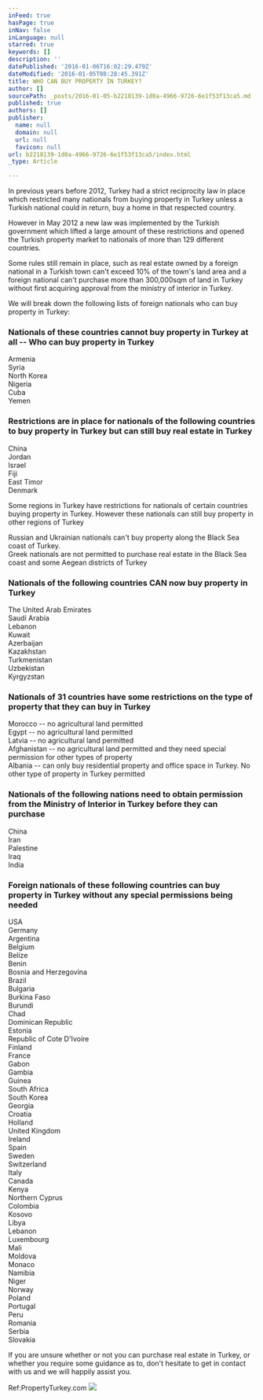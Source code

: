 ```yaml
---
inFeed: true
hasPage: true
inNav: false
inLanguage: null
starred: true
keywords: []
description: ''
datePublished: '2016-01-06T16:02:29.479Z'
dateModified: '2016-01-05T08:28:45.391Z'
title: WHO CAN BUY PROPERTY İN TURKEY?
author: []
sourcePath: _posts/2016-01-05-b2218139-1d0a-4966-9726-6e1f53f13ca5.md
published: true
authors: []
publisher:
  name: null
  domain: null
  url: null
  favicon: null
url: b2218139-1d0a-4966-9726-6e1f53f13ca5/index.html
_type: Article

---
```

In previous years before 2012, Turkey had a strict reciprocity law in place which restricted many nationals from buying property in Turkey unless a Turkish national could in return, buy a home in that respected country.

However in May 2012 a new law was implemented by the Turkish government which lifted a large amount of these restrictions and opened the Turkish property market to nationals of more than 129 different countries.

Some rules still remain in place, such as real estate owned by a foreign national in a Turkish town can't exceed 10% of the town's land area and a foreign national can't purchase more than 300,000sqm of land in Turkey without first acquiring approval from the ministry of interior in Turkey.

We will break down the following lists of foreign nationals who can buy property in Turkey:

### Nationals of these countries cannot buy property in Turkey at all -- Who can buy  property in Turkey

Armenia  
Syria  
North Korea  
Nigeria  
Cuba  
Yemen

### Restrictions are in place for nationals of the following countries to buy property in Turkey but can still buy real estate in Turkey

China  
Jordan  
Israel  
Fiji  
East Timor  
Denmark

Some regions in Turkey have restrictions for nationals of certain countries buying property in Turkey. However these nationals can still buy property in other regions of Turkey

Russian and Ukrainian nationals can't buy property along the Black Sea coast of Turkey.  
Greek nationals are not permitted to purchase real estate in the Black Sea coast and some Aegean districts of Turkey

### Nationals of the following countries CAN now buy property in Turkey

The United Arab Emirates  
Saudi Arabia  
Lebanon  
Kuwait  
Azerbaijan  
Kazakhstan  
Turkmenistan  
Uzbekistan  
Kyrgyzstan

### Nationals of 31 countries have some restrictions on the type of property that they can buy in Turkey

Morocco -- no agricultural land permitted  
Egypt -- no agricultural land permitted  
Latvia -- no agricultural land permitted  
Afghanistan -- no agricultural land permitted and they need special permission for other types of property  
Albania -- can only buy residential property and office space in Turkey. No other type of property in Turkey permitted

### Nationals of the following nations need to obtain permission from the Ministry of Interior in Turkey before they can purchase

China  
Iran  
Palestine  
Iraq  
India

### Foreign nationals of these following countries can buy property in Turkey without any special permissions being needed

USA  
Germany  
Argentina  
Belgium  
Belize  
Benin  
Bosnia and Herzegovina  
Brazil  
Bulgaria  
Burkina Faso  
Burundi  
Chad  
Dominican Republic  
Estonia  
Republic of Cote D'Ivoire  
Finland  
France  
Gabon  
Gambia  
Guinea  
South Africa  
South Korea  
Georgia  
Croatia  
Holland  
United Kingdom  
Ireland  
Spain  
Sweden  
Switzerland  
Italy  
Canada  
Kenya  
Northern Cyprus  
Colombia  
Kosovo  
Libya  
Lebanon  
Luxembourg  
Mali  
Moldova  
Monaco  
Namibia  
Niger  
Norway  
Poland  
Portugal  
Peru  
Romania  
Serbia  
Slovakia

If you are unsure whether or not you can purchase real estate in Turkey, or whether you require some guidance as to, don't hesitate to get in contact with us and we will happily assist you.

Ref:PropertyTurkey.com
![](https://the-grid-user-content.s3-us-west-2.amazonaws.com/cda4573e-02fe-43c9-860e-ea3a900ab16e.jpg)